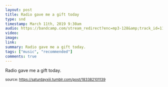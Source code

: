 ```yaml
---
layout: post
title: Radio gave me a gift today
type: snd
timestamp: March 11th, 2019 9:30am
audio: https://bandcamp.com/stream_redirect?enc=mp3-128&amp;track_id=1104501430&amp;ts=1618866013&amp;t=bfa9c841e05a38e5be81ecf8b7aa1119f4012a0c
video: 
image: 
link: 
summary: Radio gave me a gift today.
tags: ["music", "recommended"]
comments: true
---
```


Radio gave me a gift today.
 
  
<small>source: https://saturdayxiii.tumblr.com/post/183382101139</small>